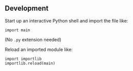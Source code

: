 ## Development

Start up an interactive Python shell and import the file like:

```
import main
```

(No `.py` extension needed)

Reload an imported module like:

```
import importlib
importlib.reload(main)
```
